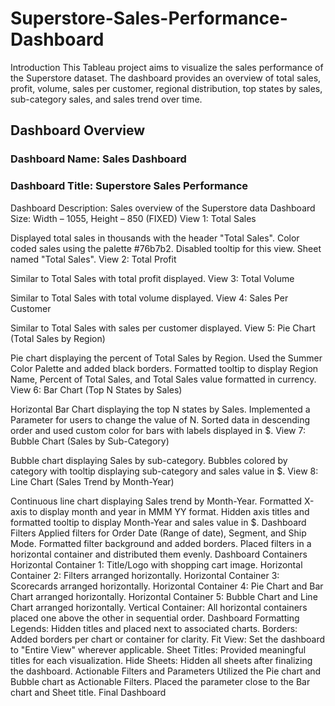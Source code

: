 # Superstore-Sales-Performance-Dashboard
Introduction
This Tableau project aims to visualize the sales performance of the Superstore dataset. The dashboard provides an overview of total sales, profit, volume, sales per customer, regional distribution, top states by sales, sub-category sales, and sales trend over time.

## Dashboard Overview
### Dashboard Name: Sales Dashboard
### Dashboard Title: Superstore Sales Performance
Dashboard Description: Sales overview of the Superstore data
Dashboard Size: Width – 1055, Height – 850 (FIXED)
View 1: Total Sales

Displayed total sales in thousands with the header "Total Sales".
Color coded sales using the palette #76b7b2.
Disabled tooltip for this view.
Sheet named "Total Sales".
View 2: Total Profit

Similar to Total Sales with total profit displayed.
View 3: Total Volume

Similar to Total Sales with total volume displayed.
View 4: Sales Per Customer

Similar to Total Sales with sales per customer displayed.
View 5: Pie Chart (Total Sales by Region)

Pie chart displaying the percent of Total Sales by Region.
Used the Summer Color Palette and added black borders.
Formatted tooltip to display Region Name, Percent of Total Sales, and Total Sales value formatted in currency.
View 6: Bar Chart (Top N States by Sales)

Horizontal Bar Chart displaying the top N states by Sales.
Implemented a Parameter for users to change the value of N.
Sorted data in descending order and used custom color for bars with labels displayed in $.
View 7: Bubble Chart (Sales by Sub-Category)

Bubble chart displaying Sales by sub-category.
Bubbles colored by category with tooltip displaying sub-category and sales value in $.
View 8: Line Chart (Sales Trend by Month-Year)

Continuous line chart displaying Sales trend by Month-Year.
Formatted X-axis to display month and year in MMM YY format.
Hidden axis titles and formatted tooltip to display Month-Year and sales value in $.
Dashboard Filters
Applied filters for Order Date (Range of date), Segment, and Ship Mode.
Formatted filter background and added borders.
Placed filters in a horizontal container and distributed them evenly.
Dashboard Containers
Horizontal Container 1: Title/Logo with shopping cart image.
Horizontal Container 2: Filters arranged horizontally.
Horizontal Container 3: Scorecards arranged horizontally.
Horizontal Container 4: Pie Chart and Bar Chart arranged horizontally.
Horizontal Container 5: Bubble Chart and Line Chart arranged horizontally.
Vertical Container: All horizontal containers placed one above the other in sequential order.
Dashboard Formatting
Legends: Hidden titles and placed next to associated charts.
Borders: Added borders per chart or container for clarity.
Fit View: Set the dashboard to "Entire View" wherever applicable.
Sheet Titles: Provided meaningful titles for each visualization.
Hide Sheets: Hidden all sheets after finalizing the dashboard.
Actionable Filters and Parameters
Utilized the Pie chart and Bubble chart as Actionable Filters.
Placed the parameter close to the Bar chart and Sheet title.
Final Dashboard
